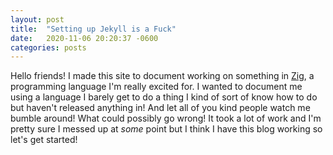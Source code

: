 ```yaml
---
layout: post
title:  "Setting up Jekyll is a Fuck"
date:   2020-11-06 20:20:37 -0600
categories: posts
---
```


Hello friends! I made this site to document working on something in
[Zig](http://ziglang.org), a programming language I'm really excited
for. I wanted to document me using a language I barely get to do a
thing I kind of sort of know how to do but haven't released anything
in! And let all of you kind people watch me bumble around! What could
possibly go wrong! It took a lot of work and I'm pretty sure I messed
up at *some* point but I think I have this blog working so let's get
started!
